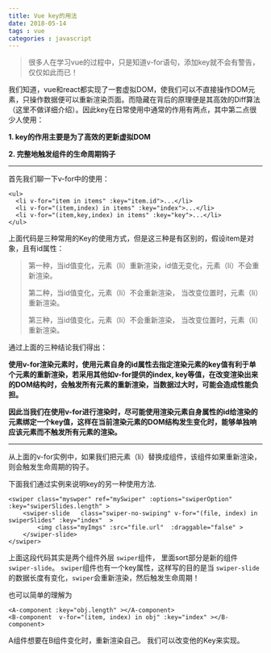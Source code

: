 ```yaml
---
title: Vue key的用法 
date: 2018-05-14 
tags : vue
categories : javascript
---
```



> 很多人在学习vue的过程中，只是知道v-for语句，添加key就不会有警告，仅仅如此而已！

我们知道，vue和react都实现了一套虚拟DOM，使我们可以不直接操作DOM元素，只操作数据便可以重新渲染页面。而隐藏在背后的原理便是其高效的Diff算法（这里不做详细介绍）。因此key在日常使用中通常的作用有两点，其中第二点很少人使用：

**1. key的作用主要是为了高效的更新虚拟DOM**

**2. 完整地触发组件的生命周期钩子**


----------

首先我们聊一下v-for中的使用：

```
<ul>
  <li v-for="item in items" :key="item.id">...</li>      
  <li v-for="(item,index) in items" :key="index">...</li>
  <li v-for="(item,key,index) in items" :key="key">...</li>
</ul>
```

上面代码是三种常用的Key的使用方式，但是这三种是有区别的，假设item是对象，且有id属性：

> 第一种，当id值变化，元素（li）重新渲染，id值无变化，元素（li）不会重新渲染。 
> 
> 第二种，当id值变化，元素（li）不会重新渲染， 当改变位置时，元素（li）重新渲染。
> 
> 第三种，当id值变化，元素（li）不会重新渲染， 当改变位置时，元素（li）重新渲染。

通过上面的三种结论我们得出：

**使用v-for渲染元素时，使用元素自身的id属性去指定渲染元素的key值有利于单个元素的重新渲染，若采用其他如v-for提供的index, key等值，在改变渲染出来的DOM结构时，会触发所有元素的重新渲染，当数据过大时，可能会造成性能负担。**

**因此当我们在使用v-for进行渲染时，尽可能使用渲染元素自身属性的id给渲染的元素绑定一个key值，这样在当前渲染元素的DOM结构发生变化时，能够单独响应该元素而不触发所有元素的渲染。**


----------

从上面的v-for实例中，如果我们把元素（li）替换成组件，该组件如果重新渲染，则会触发生命周期的钩子。

下面我们通过实例来说明key的另一种使用方法.

```
<swiper class="myswper" ref="mySwiper" :options="swiperOption"   :key="swiperSlides.length" >
    <swiper-slide   class="swiper-no-swiping" v-for="(file, index) in swiperSlides" :key="index"  >
        <img class="myImgs" :src="file.url"  :draggable="false" >
    </swiper-slide>
</swiper>
```

上面这段代码其实是两个组件外层 `swiper`组件， 里面sort部分是新的组件`swiper-slide`。 `swiper`组件也有一个key属性，这样写的目的是当 `swiper-slide`的数据长度有变化，`swiper`会重新渲染，然后触发生命周期！


也可以简单的理解为

```
<A-component :key="obj.length" ></A-component>
<B-component  v-for="(item, index) in obj" :key="index" ></B-component>
```

A组件想要在B组件变化时，重新渲染自己。 我们可以改变他的Key来实现。